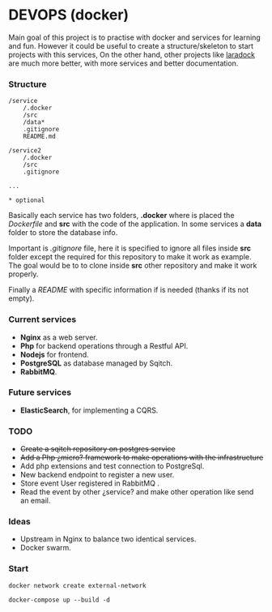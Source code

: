 # DEVOPS (docker)

Main goal of this project is to practise with docker and services for learning and fun.
However it could be useful to create a structure/skeleton to start projects with this services,
On the other hand, other projects like [laradock](http://laradock.io/) are much more better, with more
services and better documentation.

### Structure

    /service
        /.docker
        /src
        /data*
        .gitignore
        README.md

    /service2
        /.docker
        /src
        .gitignore

    ...

    * optional


Basically each service has two folders, **.docker** where is placed the *Dockerfile* and **src** with
the code of the application. In some services a **data** folder to store the database info.

Important is *.gitignore* file, here it is specified to ignore all files inside **src** folder except
the required for this repository to make it work as example.
The goal would be to to clone inside **src** other repository and make it work properly.

Finally a *README* with specific information if is needed (thanks if its not empty).  


### Current services
* **Nginx** as a web server.
* **Php** for backend operations through a Restful API.
* **Nodejs** for frontend.
* **PostgreSQL** as database managed by Sqitch.
* **RabbitMQ**.

### Future services
* **ElasticSearch**, for implementing a CQRS.

### TODO
* ~~Create a sqitch repository on postgres service~~
* ~~Add a Php ¿micro? framework to make operations with the infrastructure~~
* Add php extensions and test connection to PostgreSql.
* New backend endpoint to register a new user.
* Store event User registered in RabbitMQ .
* Read the event by other ¿service? and make other operation like send an email.

### Ideas
* Upstream in Nginx to balance two identical services.
* Docker swarm.

### Start  
    docker network create external-network

    docker-compose up --build -d
